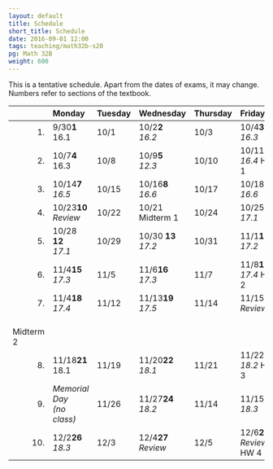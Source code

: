 ```yaml
---
layout: default
title: Schedule
short_title: Schedule
date: 2016-09-01 12:00
tags: teaching/math32b-s20
pg: Math 32B
weight: 600
---
```


This is a tentative schedule. Apart from the dates of exams, it may change. Numbers refer to sections of the textbook.

<table class="schedule">
    <thead>
        <tr class="header">
            <th align="right"></th>
            <th align="left">Monday</th>
            <th align="left">Tuesday</th>
            <th align="left">Wednesday</th>
            <th align="left">Thursday</th>
            <th align="left">Friday</th>
            <th align="left">Weekend</th>
        </tr>
    </thead>
    <tbody>
        <tr class="even">
            <td align="right">1.</td>
            <td align="left"><span class="right">9/30</span><span class="left"><b>1</b></span><br>16.1</td>
            <td align="left"><span class="right">10/1</span><span class="left"><b></b></span><br></td>
            <td align="left"><span class="right">10/2</span><span class="left"><b>2</b></span><br><em>16.2</em></td>
            <td align="left"><span class="right">10/3</span><span class="left"><b></b></span><br></td>
            <td align="left"><span class="right">10/4</span><span class="left"><b>3</b></span><br><em>16.3</em></td>
            <td align="left"><span class="right"></span><span class="left"><b></b></span><br><span class="hw">Quiz 1</span></td>
        </tr>
        <tr class="odd">
            <td align="right">2.</td>
            <td align="left"><span class="right">10/7</span><span class="left"><b>4</b></span><br>16.3</td>
            <td align="left"><span class="right">10/8</span><span class="left"><b> </b></span><br></td>
            <td align="left"><span class="right">10/9</span><span class="left"><b>5</b></span><br><em>12.3</em></td>
            <td align="left"><span class="right">10/10</span><span class="left"><b> </b></span><br></td>
            <td align="left"><span class="right">10/11</span><span class="left"><b>6</b></span><br><em>16.4</em> <span class="hw">HW 1</span></td>
            <td align="left"><span class="right"></span><span class="left"><b></b></span><br><span class="hw">Quiz 2</span></td>
        </tr>
        <tr class="even">
            <td align="right">3.</td>
            <td align="left"><span class="right">10/14</span><span class="left"><b>7</b></span><br><em>16.5</em></td>
            <td align="left"><span class="right">10/15</span><span class="left"><b> </b></span><br></td>
            <td align="left"><span class="right">10/16</span><span class="left"><b>8</b></span><br><em>16.6</em></td>
            <td align="left"><span class="right">10/17</span><span class="left"><b> </b></span><br></td>
            <td align="left"><span class="right">10/18</span><span class="left"><b>9</b></span><br><em>16.6</em></td>
            <td align="left"><span class="right"></span><span class="left"><b></b></span><br><span class="hw">Quiz 3</span></td>
        </tr>
        <tr class="odd">
            <td align="right">4.</td>
            <td align="left"><span class="right">10/23</span><span class="left"><b>10</b></span><br><em>Review</em></td>
            <td align="left"><span class="right">10/22</span><span class="left"><b></b></span><br></td>
            <td align="left"><span class="right">10/21</span><span class="left"><b></b></span><br><span class="exam">Midterm 1</span></td>
            <td align="left"><span class="right">10/24</span><span class="left"><b></b></span><br></td>
            <td align="left"><span class="right">10/25</span><span class="left"><b>11</b></span><br><em>17.1</em></td>
            <td align="left"><span class="right"></span><span class="left"><b></b></span><br></td>
        </tr>
        <tr class="even">
            <td align="right">5.</td>
            <td align="left"><span class="right">10/28 </span><span class="left"><b>12</b></span><br><em>17.1</em></td>
            <td align="left"><span class="right">10/29 </span><span class="left"><b>  </b></span><br></td>
            <td align="left"><span class="right">10/30 </span><span class="left"><b>13</b></span><br><em>17.2</em></td>
            <td align="left"><span class="right">10/31 </span><span class="left"><b>  </b></span><br></td>
            <td align="left"><span class="right">11/1</span><span class="left"><b>14</b></span><br><em>17.2</em></td>
            <td align="left"><span class="right"></span><span class="left"><b></b></span><br><span class="hw">Quiz 4</span></td>
        </tr>
        <tr class="odd">
            <td align="right">6.</td>
            <td align="left"><span class="right">11/4</span><span class="left"><b>15</b></span><br><em>17.3</em></td>
            <td align="left"><span class="right">11/5</span><span class="left"><b>  </b></span><br></td>
            <td align="left"><span class="right">11/6</span><span class="left"><b>16</b></span><br><em>17.3</em></td>
            <td align="left"><span class="right">11/7</span><span class="left"><b>  </b></span><br></td>
            <td align="left"><span class="right">11/8</span><span class="left"><b>17</b></span><br><em>17.4</em> <span class="hw">HW 2</span></td>
            <td align="left"><span class="right"></span><span class="left"><b></b></span><br><span class="hw">Quiz 5</span></td>
        </tr>
        <tr class="even">
            <td align="right">7.</td>
            <td align="left"><span class="right">11/4</span><span class="left"><b>18</b></span><br><em>17.4</em></td>
            <td align="left"><span class="right">11/12</span><span class="left"><b>  </b></span><br></td>
            <td align="left"><span class="right">11/13</span><span class="left"><b>19</b></span><br><em>17.5</em></td>
            <td align="left"><span class="right">11/14</span><span class="left"><b>  </b></span><br></td>
            <td align="left"><span class="right">11/15</span><span class="left"><b>20</b></span><br><em>Review</em></td>
        </tr>
        <td align="left"><span class="right"></span><span class="left"><b></b></span><br><span class="exam">Midterm 2</span></td>
        <tr class="odd">
            <td align="right">8.</td>
            <td align="left"><span class="right">11/18</span><span class="left"><b>21</b></span><br>18.1</td>
            <td align="left"><span class="right">11/19</span><span class="left"><b>  </b></span><br></td>
            <td align="left"><span class="right">11/20</span><span class="left"><b>22</b></span><br><em>18.1</em></td>
            <td align="left"><span class="right">11/21</span><span class="left"><b>  </b></span><br></td>
            <td align="left"><span class="right">11/22</span><span class="left"><b>23</b></span><br><em>18.2</em> <span class="hw">HW 3</span></td>
            <td align="left"><span class="right"></span><span class="left"><b></b></span><br><span class="hw">Quiz 6</span></td>
        </tr>
        <tr class="even">
            <td align="right">9.</td>
            <td align="left" class="hol"><em>Memorial Day<br>(no class)</em></td>
            <td align="left"><span class="right">11/26</span><span class="left"><b>  </b></span><br></td>
            <td align="left"><span class="right">11/27</span><span class="left"><b>24</b></span><br><em>18.2</em></td>
            <td align="left"><span class="right">11/14</span><span class="left"><b>  </b></span><br></td>
            <td align="left"><span class="right">11/15</span><span class="left"><b>25</b></span><br><em>18.3</em></td>
            <td align="left"><span class="right"></span><span class="left"><b></b></span><br><span class="hw">Quiz 7</span></td>
        </tr>
        <tr class="odd">
            <td align="right">10.</td>
            <td align="left"><span class="right">12/2</span><span class="left"><b>26</b></span><br><em>18.3</em></td>
            <td align="left"><span class="right">12/3</span><span class="left"><b>  </b></span><br></td>
            <td align="left"><span class="right">12/4</span><span class="left"><b>27</b></span><br><em>Review</em></td>
            <td align="left"><span class="right">12/5</span><span class="left"><b>  </b></span><br></td>
            <td align="left"><span class="right">12/6</span><span class="left"><b>28</b></span><br><em>Review</em> <span class="hw">HW 4</span></td>
            <td align="left"><span class="right"></span><span class="left"><b></b></span><br></td>
        </tr>
    </tbody>
</table>
